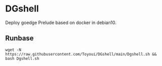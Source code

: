 # DGshell
Deploy goedge Prelude based on docker in debian10.

## Runbase
```
wget -N https://raw.githubusercontent.com/Toyoui/DGshell/main/Dgshell.sh && bash Dgshell.sh
